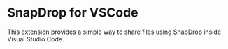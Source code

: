 # SnapDrop for VSCode

This extension provides a simple way to share files using [SnapDrop](https://snapdrop.net) inside Visual Studio Code.
